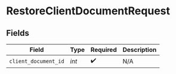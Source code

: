# RestoreClientDocumentRequest


## Fields

| Field                | Type                 | Required             | Description          |
| -------------------- | -------------------- | -------------------- | -------------------- |
| `client_document_id` | *int*                | :heavy_check_mark:   | N/A                  |